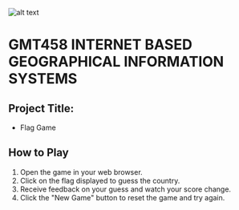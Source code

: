 ![alt text](https://www.freelogovectors.net/wp-content/uploads/2020/07/hacettepe-universitesi-logo-768x178.png)
# GMT458 INTERNET BASED GEOGRAPHICAL INFORMATION SYSTEMS

## Project Title: 
* Flag Game
## How to Play
1. Open the game in your web browser.
2. Click on the flag displayed to guess the country.
3. Receive feedback on your guess and watch your score change.
4. Click the "New Game" button to reset the game and try again.
